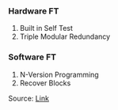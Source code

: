 ### Hardware FT
1. Built in Self Test
2. Triple Modular Redundancy

### Software FT
1. N-Version Programming
2. Recover Blocks

Source: [Link](https://www.youtube.com/watch?v=WDlTIRpfvy4)



<script defer src="https://cdn.commento.io/js/commento.js"></script>
<div id="commento"></div>